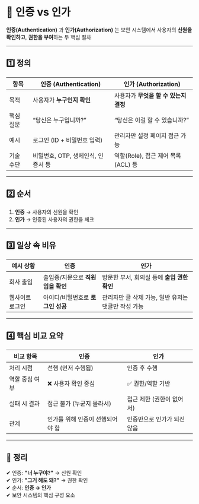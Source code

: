 # 🧾 인증 vs 인가

**인증(Authentication)** 과 **인가(Authorization)** 는 보안 시스템에서 사용자의 **신원을 확인하고**, **권한을 부여**하는 두 핵심 절차

---

## 1️⃣ 정의

| 항목       | 인증 (Authentication)               | 인가 (Authorization)                  |
|------------|--------------------------------------|----------------------------------------|
| 목적       | 사용자가 **누구인지 확인**           | 사용자가 **무엇을 할 수 있는지 결정** |
| 핵심 질문  | “당신은 누구입니까?”                | “당신은 이걸 할 수 있습니까?”         |
| 예시       | 로그인 (ID + 비밀번호 입력)          | 관리자만 설정 페이지 접근 가능         |
| 기술 수단  | 비밀번호, OTP, 생체인식, 인증서 등   | 역할(Role), 접근 제어 목록(ACL) 등     |

---

## 2️⃣ 순서

1. **인증** → 사용자의 신원을 확인  
2. **인가** → 인증된 사용자의 권한을 체크

---

## 3️⃣ 일상 속 비유

| 예시 상황        | 인증                                | 인가                                       |
|------------------|-------------------------------------|--------------------------------------------|
| 회사 출입         | 출입증/지문으로 **직원임을 확인**      | 방문한 부서, 회의실 등에 **출입 권한 확인**     |
| 웹사이트 로그인   | 아이디/비밀번호로 **로그인 성공**      | 관리자만 글 삭제 가능, 일반 유저는 댓글만 작성 가능 |

---

## 4️⃣ 핵심 비교 요약

| 비교 항목        | 인증                          | 인가                          |
|------------------|-------------------------------|-------------------------------|
| 처리 시점        | 선행 (먼저 수행됨)             | 인증 후 수행                  |
| 역할 중심 여부    | ❌ 사용자 확인 중심             | ✅ 권한/역할 기반              |
| 실패 시 결과      | 접근 불가 (누군지 몰라서)       | 접근 제한 (권한이 없어서)     |
| 관계             | 인가를 위해 인증이 선행되어야 함 | 인증만으로 인가가 되진 않음     |

---

## 🎯 정리

✔ 인증: **"너 누구야?"** → 신원 확인  
✔ 인가: **"그거 해도 돼?"** → 권한 확인  
✔ 순서: **인증 → 인가**  
✔ 보안 시스템의 핵심 구성 요소
